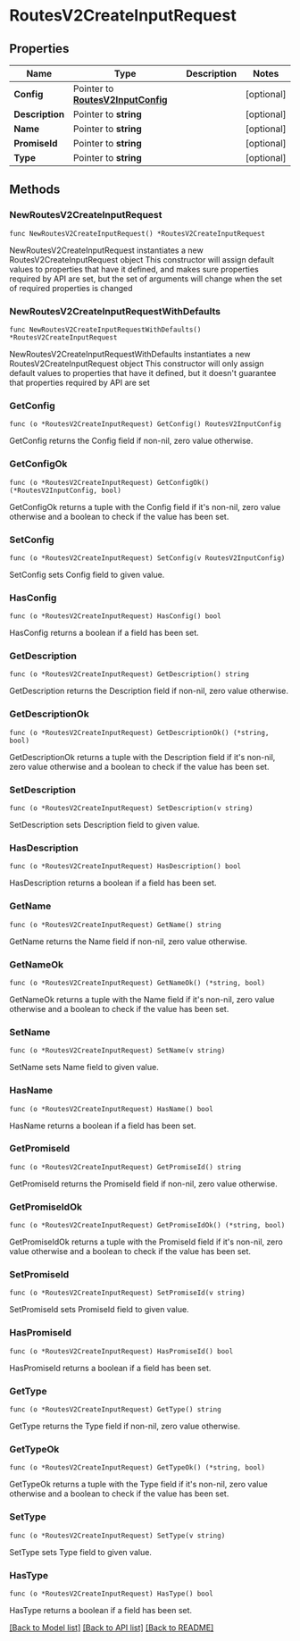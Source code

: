 # RoutesV2CreateInputRequest

## Properties

Name | Type | Description | Notes
------------ | ------------- | ------------- | -------------
**Config** | Pointer to [**RoutesV2InputConfig**](RoutesV2InputConfig.md) |  | [optional] 
**Description** | Pointer to **string** |  | [optional] 
**Name** | Pointer to **string** |  | [optional] 
**PromiseId** | Pointer to **string** |  | [optional] 
**Type** | Pointer to **string** |  | [optional] 

## Methods

### NewRoutesV2CreateInputRequest

`func NewRoutesV2CreateInputRequest() *RoutesV2CreateInputRequest`

NewRoutesV2CreateInputRequest instantiates a new RoutesV2CreateInputRequest object
This constructor will assign default values to properties that have it defined,
and makes sure properties required by API are set, but the set of arguments
will change when the set of required properties is changed

### NewRoutesV2CreateInputRequestWithDefaults

`func NewRoutesV2CreateInputRequestWithDefaults() *RoutesV2CreateInputRequest`

NewRoutesV2CreateInputRequestWithDefaults instantiates a new RoutesV2CreateInputRequest object
This constructor will only assign default values to properties that have it defined,
but it doesn't guarantee that properties required by API are set

### GetConfig

`func (o *RoutesV2CreateInputRequest) GetConfig() RoutesV2InputConfig`

GetConfig returns the Config field if non-nil, zero value otherwise.

### GetConfigOk

`func (o *RoutesV2CreateInputRequest) GetConfigOk() (*RoutesV2InputConfig, bool)`

GetConfigOk returns a tuple with the Config field if it's non-nil, zero value otherwise
and a boolean to check if the value has been set.

### SetConfig

`func (o *RoutesV2CreateInputRequest) SetConfig(v RoutesV2InputConfig)`

SetConfig sets Config field to given value.

### HasConfig

`func (o *RoutesV2CreateInputRequest) HasConfig() bool`

HasConfig returns a boolean if a field has been set.

### GetDescription

`func (o *RoutesV2CreateInputRequest) GetDescription() string`

GetDescription returns the Description field if non-nil, zero value otherwise.

### GetDescriptionOk

`func (o *RoutesV2CreateInputRequest) GetDescriptionOk() (*string, bool)`

GetDescriptionOk returns a tuple with the Description field if it's non-nil, zero value otherwise
and a boolean to check if the value has been set.

### SetDescription

`func (o *RoutesV2CreateInputRequest) SetDescription(v string)`

SetDescription sets Description field to given value.

### HasDescription

`func (o *RoutesV2CreateInputRequest) HasDescription() bool`

HasDescription returns a boolean if a field has been set.

### GetName

`func (o *RoutesV2CreateInputRequest) GetName() string`

GetName returns the Name field if non-nil, zero value otherwise.

### GetNameOk

`func (o *RoutesV2CreateInputRequest) GetNameOk() (*string, bool)`

GetNameOk returns a tuple with the Name field if it's non-nil, zero value otherwise
and a boolean to check if the value has been set.

### SetName

`func (o *RoutesV2CreateInputRequest) SetName(v string)`

SetName sets Name field to given value.

### HasName

`func (o *RoutesV2CreateInputRequest) HasName() bool`

HasName returns a boolean if a field has been set.

### GetPromiseId

`func (o *RoutesV2CreateInputRequest) GetPromiseId() string`

GetPromiseId returns the PromiseId field if non-nil, zero value otherwise.

### GetPromiseIdOk

`func (o *RoutesV2CreateInputRequest) GetPromiseIdOk() (*string, bool)`

GetPromiseIdOk returns a tuple with the PromiseId field if it's non-nil, zero value otherwise
and a boolean to check if the value has been set.

### SetPromiseId

`func (o *RoutesV2CreateInputRequest) SetPromiseId(v string)`

SetPromiseId sets PromiseId field to given value.

### HasPromiseId

`func (o *RoutesV2CreateInputRequest) HasPromiseId() bool`

HasPromiseId returns a boolean if a field has been set.

### GetType

`func (o *RoutesV2CreateInputRequest) GetType() string`

GetType returns the Type field if non-nil, zero value otherwise.

### GetTypeOk

`func (o *RoutesV2CreateInputRequest) GetTypeOk() (*string, bool)`

GetTypeOk returns a tuple with the Type field if it's non-nil, zero value otherwise
and a boolean to check if the value has been set.

### SetType

`func (o *RoutesV2CreateInputRequest) SetType(v string)`

SetType sets Type field to given value.

### HasType

`func (o *RoutesV2CreateInputRequest) HasType() bool`

HasType returns a boolean if a field has been set.


[[Back to Model list]](../README.md#documentation-for-models) [[Back to API list]](../README.md#documentation-for-api-endpoints) [[Back to README]](../README.md)


